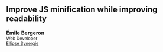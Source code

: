 
## Improve JS minification while improving readability

**Émile Bergeron**  
<small>Web Developer<br>[Ellipse Synergie](http://www.ellipse-synergie.com/)</small>